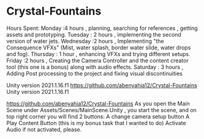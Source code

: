 # Crystal-Fountains

Hours Spent:
Monday :4 hours , planning, searching for references , getting assets and prototyping.
Tuesday : 2  hours , implementing the second version of water jets.
Wednesday :2 hours , Implementing "the Consequence VFXs" (Mist, water splash, border water slide, water drops and fog). 
Thursday : 1 hour , enhancing VFXs  and trying different setups.
Friday :2 hours , Creating the Camera Controller and the content creator tool (this one is a bonus) along with audio effects.
Saturday : 3  hours , Adding Post processing to the project and fixing visual discontinuities

Unity version 2021.1.16.f1
https://github.com/abenyahia12/Crystal-Fountains
Unity version 2021.1.16.f1

https://github.com/abenyahia12/Crystal-Fountains
As you open the Main Scene under Assets/Scenes/MainScene.Unity , you start the scene, and on top right corner you will find 2 buttons:
A change camera setup button
A Play Content Button (this is my bonus  task that I wanted to do) Activate Audio if not activated, please.